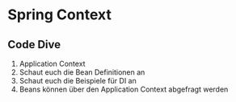 # Spring Context

## Code Dive

1. Application Context
1. Schaut euch die Bean Definitionen an
1. Schaut euch die Beispiele für DI an
1. Beans können über den Application Context abgefragt werden
